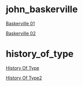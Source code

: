 # john_baskerville

[Baskerville 01](https://courtneyrobinson97.github.io/john_baskerville/baskerville1.html)


[Baskerville 02](https://courtneyrobinson97.github.io/john_baskerville/baskerville2.html)

# history_of_type

[History Of Type](https://courtneyrobinson97.github.io/history_of_type/BriefHistoryOfType.html)


[History Of Type2](https://courtneyrobinson97.github.io/history_of_type/BriefHistoryOfType2.html)




